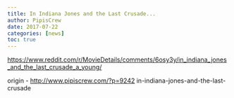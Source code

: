 ```yaml
---
title: In Indiana Jones and the Last Crusade...
author: PipisCrew
date: 2017-07-22
categories: [news]
toc: true
---
```


https://www.reddit.com/r/MovieDetails/comments/6osy3y/in_indiana_jones_and_the_last_crusade_a_young/

origin - http://www.pipiscrew.com/?p=9242 in-indiana-jones-and-the-last-crusade